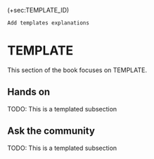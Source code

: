 (+sec:TEMPLATE_ID)

```{todo}
Add templates explanations
```

# TEMPLATE

This section of the book focuses on TEMPLATE.

## Hands on

TODO: This is a templated subsection

## Ask the community

TODO: This is a templated subsection
